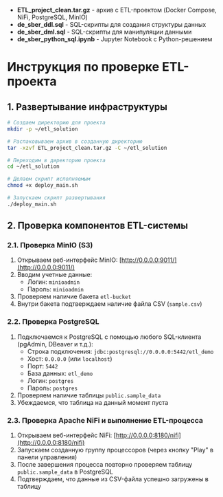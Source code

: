 - **ETL_project_clean.tar.gz** - архив с ETL-проектом (Docker Compose, NiFi, PostgreSQL, MinIO)
- **de_sber_ddl.sql** - SQL-скрипты для создания структуры данных
- **de_sber_dml.sql** - SQL-скрипты для манипуляции данными
- **de_sber_python_sql.ipynb** - Jupyter Notebook с Python-решением

# Инструкция по проверке ETL-проекта

## 1. Развертывание инфраструктуры

```bash
# Создаем директорию для проекта
mkdir -p ~/etl_solution

# Распаковываем архив в созданную директорию
tar -xzvf ETL_project_clean.tar.gz -C ~/etl_solution

# Переходим в директорию проекта
cd ~/etl_solution

# Делаем скрипт исполняемым
chmod +x deploy_main.sh

# Запускаем скрипт развертывания
./deploy_main.sh
```

## 2. Проверка компонентов ETL-системы

### 2.1. Проверка MinIO (S3)

1. Открываем веб-интерфейс MinIO: [http://0.0.0.0:9011/](http://0.0.0.0:9011/)
2. Вводим учетные данные:
   - Логин: `minioadmin`
   - Пароль: `minioadmin`
3. Проверяем наличие бакета `etl-bucket`
4. Внутри бакета подтверждаем наличие файла CSV (`sample.csv`)

### 2.2. Проверка PostgreSQL

1. Подключаемся к PostgreSQL с помощью любого SQL-клиента (pgAdmin, DBeaver и т.д.):
   - Строка подключения: `jdbc:postgresql://0.0.0.0:5442/etl_demo`
   - Хост: `0.0.0.0` (или `localhost`)
   - Порт: `5442`
   - База данных: `etl_demo`
   - Логин: `postgres`
   - Пароль: `postgres`
2. Проверяем наличие таблицы `public.sample_data`
3. Убеждаемся, что таблица на данный момент пуста

### 2.3. Проверка Apache NiFi и выполнение ETL-процесса

1. Открываем веб-интерфейс NiFi: [http://0.0.0.0:8180/nifi](http://0.0.0.0:8180/nifi)
2. Запускаем созданную группу процессоров (через кнопку "Play" в панели управления)
3. После завершения процесса повторно проверяем таблицу `public.sample_data` в PostgreSQL
4. Подтверждаем, что данные из CSV-файла успешно загружены в таблицу
